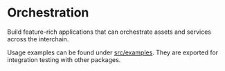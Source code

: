 # Orchestration

Build feature-rich applications that can orchestrate assets and services across the interchain.

Usage examples can be found under [src/examples](https://github.com/Agoric/agoric-sdk/tree/master/packages/orchestration/src/examples). They are exported for integration testing with other packages.
